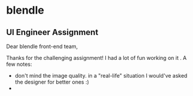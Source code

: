 # blendle

## UI Engineer Assignment

Dear blendle front-end team,

Thanks for the challenging assignment! I had a lot of fun working on it . A few notes:
- don't mind the image quality. in a "real-life" situation I would've asked the designer for better ones :)
- 
